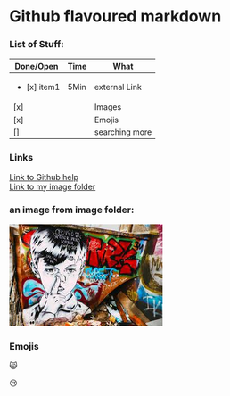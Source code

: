 # Github flavoured markdown

### List of Stuff:

| Done/Open    | Time | What           |
|--------------|------|----------------|
| <ul><li>[x] item1</li>| 5Min | external Link  |
|   [x]        |      | Images         |
|   [x]        |      | Emojis         |
|   []         |      | searching more |
 
 
### Links

[Link to Github help](https://help.github.com/en "GitHub Help Link")  
[Link to my image folder](https://github.com/puckfried/authoring/tree/main/images "Link to image folder")  
### an image from image folder:

![Hier sollte ein Bild sein](https://github.com/puckfried/authoring/blob/main/images/1.jpeg "Bild 1")  

### Emojis

😸

😢
